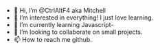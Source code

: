 - 👋 Hi, I’m @CtrlAltF4 aka Mitchell
- 👀 I’m interested in everything! I just love learning. 
- 🌱 I’m currently learning Javascript-
- 💞️ I’m looking to collaborate on small projects.
- 📫 How to reach me github.

<!---
CtrlAltF4/CtrlAltF4 is a ✨ special ✨ repository because its `README.md` (this file) appears on your GitHub profile.
You can click the Preview link to take a look at your changes.
--->

